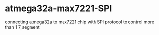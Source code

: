 # atmega32a-max7221-SPI
connecting atmega32a to max7221 chip with SPI protocol to control more than 1 7_segment 
